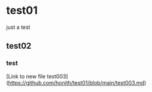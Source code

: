 # test01
just a test
## test02
### test
[Link to new file test003] (https://github.com/honith/test01/blob/main/test003.md)